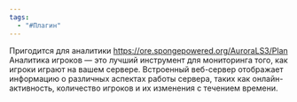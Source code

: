 ```yaml
---
tags:
  - "#Плагин"
---
```

Пригодится для аналитики
https://ore.spongepowered.org/AuroraLS3/Plan
Аналитика игроков — это лучший инструмент для мониторинга того, как игроки играют на вашем сервере. Встроенный веб-сервер отображает информацию о различных аспектах работы сервера, таких как онлайн-активность, количество игроков и их изменения с течением времени.